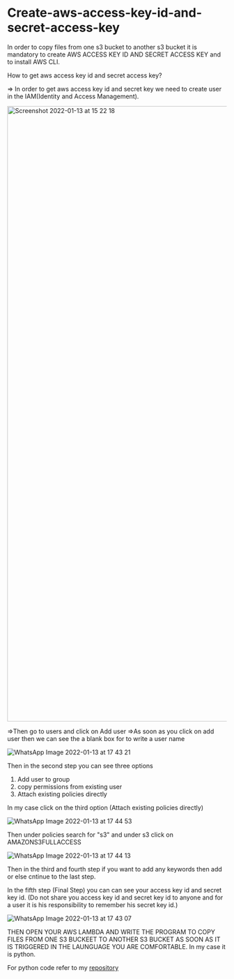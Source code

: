 <h1>Create-aws-access-key-id-and-secret-access-key</h1>



In order to copy files from one s3 bucket to another s3 bucket it is mandatory to create AWS ACCESS KEY ID AND SECRET ACCESS KEY and to install AWS CLI.


How to get aws access key id and secret access key?

=> In order to get aws access key id and secret key we need to create user in the IAM(Identity and Access Management).

<img width="1411" alt="Screenshot 2022-01-13 at 15 22 18" src="https://user-images.githubusercontent.com/58841159/149307445-7f783fb8-a539-4d9d-9c2e-ad6ae1e2700f.png">

=>Then go to users and click on Add user
=>As soon as you click on add user then we can see the a blank box for to write a user name


![WhatsApp Image 2022-01-13 at 17 43 21](https://user-images.githubusercontent.com/58841159/149330024-9da478ef-b981-4988-88f4-f938e581c410.jpeg)


Then in the second step you can see three options 

1) Add user to group
2) copy permissions from existing user
3) Attach existing policies directly

In my case click on the third option (Attach existing policies directly)



![WhatsApp Image 2022-01-13 at 17 44 53](https://user-images.githubusercontent.com/58841159/149330846-818e2277-cda7-4056-8c1f-5e438dac0f7a.jpeg)



Then under policies search for "s3" and under s3 click on AMAZONS3FULLACCESS




![WhatsApp Image 2022-01-13 at 17 44 13](https://user-images.githubusercontent.com/58841159/149331241-1252ea1e-494a-4044-8809-b71e8193fb25.jpeg)


Then in the third and fourth step if you want to add any keywords then add or else cntinue to the last step.

In the fifth step (Final Step) you can  can see your access key id and secret key id.
(Do not share you access key id  and secret key id to anyone and for a user it is his responsibility to remember his secret key id.)




![WhatsApp Image 2022-01-13 at 17 43 07](https://user-images.githubusercontent.com/58841159/149332793-1995b3ea-7c23-4496-9289-fab2609125bd.jpeg)


THEN OPEN YOUR AWS LAMBDA AND WRITE THE PROGRAM TO COPY FILES FROM ONE S3 BUCKEET TO ANOTHER S3 BUCKET AS SOON AS IT IS TRIGGERED IN THE LAUNGUAGE YOU ARE COMFORTABLE.
In my case it is python.

For python code refer to my [repository](https://github.com/surya1527/surya1527-Copy-files-from-one-s3-bucket-to-another-s3-bucket-immediately-by-AWS-LAMBDA)


